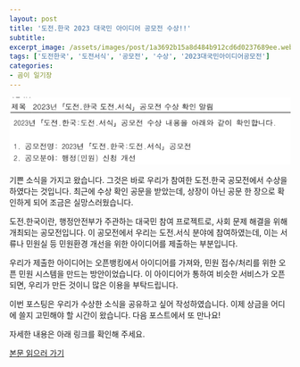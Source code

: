 ```yaml
---
layout: post
title: '도전.한국 2023 대국민 아이디어 공모전 수상!!'
subtitle: 
excerpt_image: /assets/images/post/1a3692b15a8d484b912cd6d0237689ee.webp
tags: ['도전한국', '도전서식', '공모전', '수상', '2023대국민아이디어공모전']
categories: 
- 곰이 일기장
---
```


![메인 이미지](/assets/images/post/1a3692b15a8d484b912cd6d0237689ee.webp)

기쁜 소식을 가지고 왔습니다. 그것은 바로 우리가 참여한 도전.한국 공모전에서 수상을 하였다는 것입니다. 최근에 수상 확인 공문을 받았는데, 상장이 아닌 공문 한 장으로 확인하게 되어 조금은 실망스러웠습니다.

도전.한국이란, 행정안전부가 주관하는 대국민 참여 프로젝트로, 사회 문제 해결을 위해 개최되는 공모전입니다. 이 공모전에서 우리는 도전.서식 분야에 참여하였는데, 이는 서류나 민원실 등 민원환경 개선을 위한 아이디어를 제출하는 부분입니다.

우리가 제출한 아이디어는 오픈뱅킹에서 아이디어를 가져와, 민원 접수/처리를 위한 오픈 민원 시스템을 만드는 방안이었습니다. 이 아이디어가 통하여 비슷한 서비스가 오픈되면, 우리가 만든 것이니 많은 이용을 부탁드립니다.

이번 포스팅은 우리가 수상한 소식을 공유하고 싶어 작성하였습니다. 이제 상금을 어디에 쓸지 고민해야 할 시간이 왔습니다. 다음 포스트에서 또 만나요!

자세한 내용은 아래 링크를 확인해 주세요.

[본문 읽으러 가기](https://m.blog.naver.com/ham_eaten_jellybear/223261061242)
